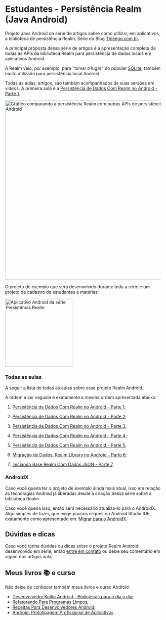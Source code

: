 # Estudantes - Persistência Realm (Java Android)

Projeto Java Android da série de artigos sobre como utilizar, em aplicativos, a biblioteca de persistência Realm. Série do Blog [Thiengo.com.br](https://www.thiengo.com.br).

A principal proposta dessa série de artigos é a apresentação completa de todas as APIs da biblioteca Realm para persistência de dados locais em aplicativos Android.

A Realm veio, por exemplo, para "tomar o lugar" do popular [SQLite](https://www.thiengo.com.br/sqlite-no-android-entendendo-e-utilizando), também muito utilizado para persistência local Android.

Todas as aulas, artigos, são também acompanhados de suas versões em vídeos. A primeira aula é a [Persistência de Dados Com Realm no Android - Parte 1](https://www.thiengo.com.br/persistencia-de-dados-com-realm-no-android-parte-1).

<img src="https://www.thiengo.com.br/img/post/normal/krgi0dl1el7vrdjufhafrnibp3261fe5600c78ccafe39388887938798a.png" width="580" alt="Gráfico comparando a persistência Realm com outras APIs de persistência local Android">

O projeto de exemplo que será desenvolvido durante toda a série é um projeto de cadastro de estudantes e matérias:

<img src="https://www.thiengo.com.br/img/post/normal/rinod9hassj17snd7f4mggis568cc81a3c2f5c52b38e4e301b9b92af9a.png" width="220" alt="Aplicativo Android da série Persistência Realm">

### Todas as aulas

A seguir a lista de todas as aulas sobre esse projeto Realm Android.

A ordem a ser seguida é exatamente a mesma ordem apresentada abaixo:

1. [Persistência de Dados Com Realm no Android - Parte 1](https://www.thiengo.com.br/persistencia-de-dados-com-realm-no-android-parte-1);

2. [Persistência de Dados Com Realm no Android - Parte 2](https://www.thiengo.com.br/persistencia-de-dados-com-realm-no-android-parte-2);

3. [Persistência de Dados Com Realm no Android - Parte 3](https://www.thiengo.com.br/persistencia-de-dados-com-realm-no-android-parte-3);

4. [Persistência de Dados Com Realm no Android - Parte 4](https://www.thiengo.com.br/persistencia-de-dados-com-realm-no-android-parte-4);

5. [Persistência de Dados Com Realm no Android - Parte 5](https://www.thiengo.com.br/persistencia-de-dados-com-realm-no-android-parte-5);

6. [Migração de Dados. Realm Library no Android - Parte 6](https://www.thiengo.com.br/migracao-de-dados-realm-library-no-android-parte-6);

7. [Iniciando Base Realm Com Dados JSON - Parte 7](https://www.thiengo.com.br/iniciando-base-realm-com-dados-json-parte-7).

### AndroidX

Caso você queira ter o projeto de exemplo ainda mais atual, isso em relação às tecnologias Android já liberadas desde a criação dessa série sobre a biblioteca Realm.

Caso você queira isso, então será necessário atualiza-lo para o AndroidX. Algo simples de fazer, que exige poucos cliques no Android Studio IDE, exatamente como apresentado em: [Migrar para o AndroidX](https://developer.android.com/jetpack/androidx/migrate?hl=pt-br).

## Dúvidas e dicas

Caso você tenha dúvidas ou dicas sobre o projeto Realm Android desenvolvido em série, então [entre em contato](https://www.thiengo.com.br/contato) ou deixe seu comentário em algum dos artigos aula.

## Meus livros 📚 e curso

Não deixe de conhecer também meus livros e curso Android:

- [Desenvolvedor Kotlin Android - Bibliotecas para o dia a dia](https://www.thiengo.com.br/livro-desenvolvedor-kotlin-android);
- [Refatorando Para Programas Limpos](https://www.thiengo.com.br/livro-refatorando-para-programas-limpos);
- [Receitas Para Desenvolvedores Android](https://www.thiengo.com.br/livro-receitas-para-desenvolvedores-android);
- [Android: Prototipagem Profissional de Aplicativos](https://www.udemy.com/course/android-prototipagem-profissional-de-aplicativos/?locale=pt_BR&persist_locale=).
